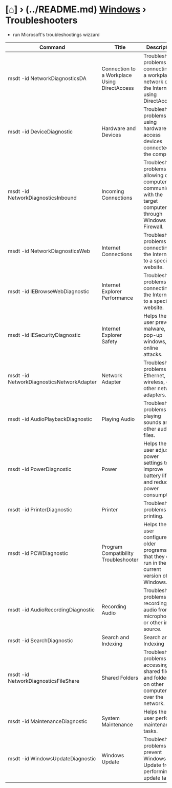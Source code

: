 # [⌂] › (../README.md) [Windows](../README.md#windows) › Troubleshooters
- run Microsoft's troubleshootings wizzard

Command | Title | Description
--- | --- | ---
msdt -id NetworkDiagnosticsDA | Connection to a Workplace Using DirectAccess | Troubleshoots problems connecting to a workplace network over the Internet using DirectAccess.
msdt -id DeviceDiagnostic | Hardware and Devices | Troubleshoots problems using hardware and access devices connected to the computer.
msdt -id NetworkDiagnosticsInbound | Incoming Connections | Troubleshoots problems with allowing other computers to communicate with the target computer through Windows Firewall.
msdt -id NetworkDiagnosticsWeb | Internet Connections | Troubleshoots problems connecting to the Internet or to a specific website.
msdt -id IEBrowseWebDiagnostic | Internet Explorer Performance | Troubleshoots problems connecting to the Internet or to a specific website.
msdt -id IESecurityDiagnostic | Internet Explorer Safety | Helps the user prevent malware, pop-up windows, and online attacks.
msdt -id NetworkDiagnosticsNetworkAdapter | Network Adapter | Troubleshoots problems with Ethernet, wireless, or other network adapters.
msdt -id AudioPlaybackDiagnostic | Playing Audio | Troubleshoots problems playing sounds and other audio files.
msdt -id PowerDiagnostic | Power | Helps the user adjust power settings to improve battery life and reduce power consumption.
msdt -id PrinterDiagnostic | Printer | Troubleshoots problems printing.
msdt -id PCWDiagnostic | Program Compatibility Troubleshooter | Helps the user configure older programs so that they can run in the current version of Windows.
msdt -id AudioRecordingDiagnostic | Recording Audio | Troubleshoots problems recording audio from a microphone or other input source.
msdt -id SearchDiagnostic | Search and Indexing | Search and Indexing
msdt -id NetworkDiagnosticsFileShare | Shared Folders | Troubleshoots problems accessing shared files and folders on other computers over the network.
msdt -id MaintenanceDiagnostic | System Maintenance | Helps the user perform maintenance tasks.
msdt -id WindowsUpdateDiagnostic | Windows Update | Troubleshoots problems that prevent Windows Update from performing update tasks.